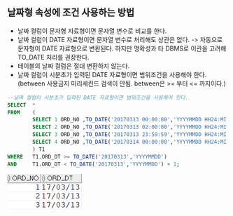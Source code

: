 ## 날짜형 속성에 조건 사용하는 방법
- 날짜 컬럼이 문자형 자료형이면 문자열 변수로 비교를 한다.
- 날짜 컬럼이 DATE 자료형이면 문자열 변수로 처리해도 상관은 없다.
-> 자동으로 문자형이 DATE 자료형으로 변환된다. 하지만 명확성과 타 DBMS로 이관을 고려해 TO_DATE 처리를 권장한다.
- 테이블의 날짜 컬럼은 절대 변환하지 않는다.
- 날짜 컬럼이 시분초가 입력된 DATE 자료형이면 범위조건을 사용해야 한다.(between 사용금지 미리세컨드 검색이 안됨. between은 >= 부터 <= 까지이다.)
```sql
--날짜 컬럼이 시분초가 입력된 DATE 자료형이면 범위조건을 사용해야 한다.
SELECT  *
FROM    (
        SELECT 1 ORD_NO ,TO_DATE('20170313 00:00:00','YYYYMMDD HH24:MI:SS') ORD_DT FROM DUAL UNION ALL
        SELECT 2 ORD_NO ,TO_DATE('20170313 02:00:00','YYYYMMDD HH24:MI:SS') ORD_DT FROM DUAL UNION ALL
        SELECT 3 ORD_NO ,TO_DATE('20170313 23:59:59','YYYYMMDD HH24:MI:SS') ORD_DT FROM DUAL UNION ALL
        SELECT 4 ORD_NO ,TO_DATE('20170314 00:00:00','YYYYMMDD HH24:MI:SS') ORD_DT FROM DUAL 
        ) T1
WHERE   T1.ORD_DT >= TO_DATE('20170313','YYYYMMDD')
AND     T1.ORD_DT < TO_DATE('20170313','YYYYMMDD') + 1;
```
<img src="picture/그림42.png" height="20%" />
